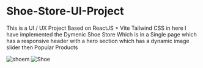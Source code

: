 # Shoe-Store-UI-Project
This is a UI / UX Project Based on ReactJS + Vite Tailwind CSS in here 
I have implemented the Dymenic Shoe Store Which is in a Single page 
which has a responsive header with a hero section which has a dynamic image slider 
then Popular Products

![shoem](https://github.com/Tharushaa17/Shoe-Store-UI-Project/assets/61498947/903a61a3-f431-406a-b2ed-2b02cae8bea6)
![Shoe](https://github.com/Tharushaa17/Shoe-Store-UI-Project/assets/61498947/34baa186-d2e5-4127-8eb4-0c82d4647074)



